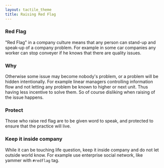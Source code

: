 ```yaml
---
layout: tactile_theme
title: Raising Red Flag
---
```


### Red Flag

"Red Flag" in a company culture means that any person can stand-up and speak-up of a company problem.
For example in some car companies any worker can stop conveyer if he knows that there are quality issues.

### Why

Otherwise some issue may become nobody's problem, or a problem will be hidden intentionally. 
For example linear managers controlling information flow and not letting any problem be known to higher or next unit.
Thus having less incentive to solve them. So of course disliking when raising of the issue happens.

### Protect

Those who raise red flag are to be given word to speak,
and protected to ensure that the practice will live. 

### Keep it inside company

While it can be touching life question, keep it inside company and do not let outside world know.
For example use enterprise social network, like yammer  with `#redflag` tag.
